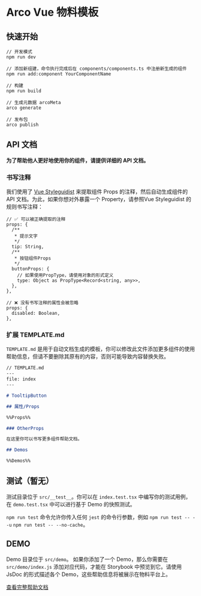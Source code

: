 # Arco Vue 物料模板

## 快速开始

```
// 开发模式
npm run dev

// 添加新组建，命令执行完成后在 components/components.ts 中注册新生成的组件
npm run add:component YourComponentName

// 构建
npm run build

// 生成元数据 arcoMeta
arco generate

// 发布包
arco publish
```

## API 文档

**为了帮助他人更好地使用你的组件，请提供详细的 API 文档。**

### 书写注释

我们使用了 [Vue Styleguidist](https://vue-styleguidist.github.io/) 来提取组件 Props 的注释，然后自动生成组件的 API 文档。为此，如果你想对外暴露一个 Property，请参照Vue Styleguidist 的规则书写注释：

```vue
// ✅ 可以被正确提取的注释
props: {
  /**
   * 提示文字
   */
  tip: String,
  /**
   * 按钮组件Props
   */
  buttonProps: {
    // 如果使用PropType，请使用对象的形式定义
    type: Object as PropType<Record<string, any>>,
  },
},

// ❌ 没有书写注释的属性会被忽略
props: {
  disabled: Boolean,
},
```

### 扩展 TEMPLATE.md

`TEMPLATE.md` 是用于自动文档生成的模板，你可以修改此文件添加更多组件的使用帮助信息，但请不要删除其原有的内容，否则可能导致内容替换失败。

```markdown
// TEMPLATE.md
---
file: index
---

# TooltipButton

## 属性/Props

%%Props%%

### OtherProps

在这里你可以书写更多组件帮助文档。

## Demos

%%Demos%%
```

## 测试（暂无）

测试目录位于 `src/__test__`。你可以在 `index.test.tsx` 中编写你的测试用例，在 `demo.test.tsx` 中可以进行基于 Demo 的快照测试。

`npm run test` 命令允许你传入任何 `jest` 的命令行参数，例如 `npm run test -- --u` `npm run test -- --no-cache`。

## DEMO

Demo 目录位于 `src/demo`。 如果你添加了一个 Demo，那么你需要在 `src/demo/index.js` 添加对应代码，才能在 Storybook 中预览到它。请使用 JsDoc 的形式描述各个 Demo，这些帮助信息将被展示在物料平台上。

[查看完整帮助文档](https://arco.design/cli)
